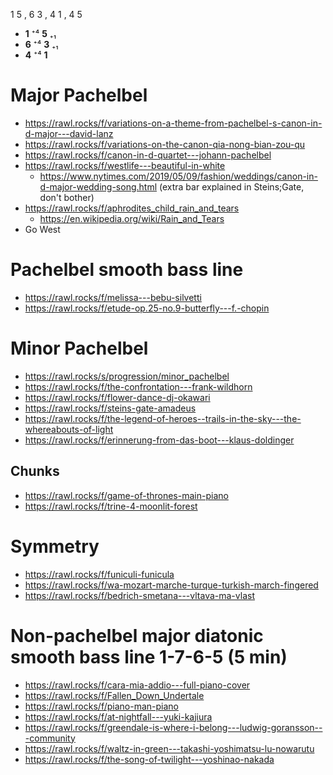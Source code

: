 1 5 , 6 3 , 4 1 , 4 5

- **1** ⁺⁴ **5** ₊₁
- **6** ⁺⁴ **3** ₊₁
- **4** ⁺⁴ **1**

# Major Pachelbel

- https://rawl.rocks/f/variations-on-a-theme-from-pachelbel-s-canon-in-d-major---david-lanz
- https://rawl.rocks/f/variations-on-the-canon-qia-nong-bian-zou-qu
- https://rawl.rocks/f/canon-in-d-quartet---johann-pachelbel
- https://rawl.rocks/f/westlife---beautiful-in-white
  - https://www.nytimes.com/2019/05/09/fashion/weddings/canon-in-d-major-wedding-song.html (extra bar explained in Steins;Gate, don't bother)
- https://rawl.rocks/f/aphrodites_child_rain_and_tears
  - https://en.wikipedia.org/wiki/Rain_and_Tears
- Go West

# Pachelbel smooth bass line

- https://rawl.rocks/f/melissa---bebu-silvetti
- https://rawl.rocks/f/etude-op.25-no.9-butterfly---f.-chopin

# Minor Pachelbel

- https://rawl.rocks/s/progression/minor_pachelbel
- https://rawl.rocks/f/the-confrontation---frank-wildhorn
- https://rawl.rocks/f/flower-dance-dj-okawari
- https://rawl.rocks/f/steins-gate-amadeus
- https://rawl.rocks/f/the-legend-of-heroes--trails-in-the-sky---the-whereabouts-of-light
- https://rawl.rocks/f/erinnerung-from-das-boot---klaus-doldinger

## Chunks

- https://rawl.rocks/f/game-of-thrones-main-piano
- https://rawl.rocks/f/trine-4-moonlit-forest

# Symmetry 

- https://rawl.rocks/f/funiculi-funicula
- https://rawl.rocks/f/wa-mozart-marche-turque-turkish-march-fingered
- https://rawl.rocks/f/bedrich-smetana---vltava-ma-vlast

# Non-pachelbel major diatonic smooth bass line 1-7-6-5 (5 min)

- https://rawl.rocks/f/cara-mia-addio---full-piano-cover
- https://rawl.rocks/f/Fallen_Down_Undertale
- https://rawl.rocks/f/piano-man-piano
- https://rawl.rocks/f/at-nightfall---yuki-kajiura
- https://rawl.rocks/f/greendale-is-where-i-belong---ludwig-goransson---community
- https://rawl.rocks/f/waltz-in-green---takashi-yoshimatsu-lu-nowarutu
- https://rawl.rocks/f/the-song-of-twilight---yoshinao-nakada
